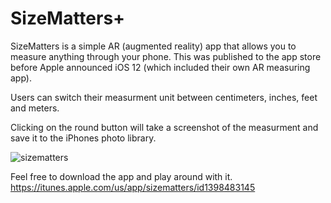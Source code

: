 # SizeMatters+
SizeMatters is a simple AR (augmented reality) app that allows you to measure anything through your phone. This was published to the app store before Apple announced iOS 12 (which included their own AR measuring app).

Users can switch their measurment unit between centimeters, inches, feet and meters.

Clicking on the round button will take a screenshot of the measurment and save it to the iPhones photo library.

![sizematters](https://user-images.githubusercontent.com/38364867/52670017-d26fd680-2ed4-11e9-85fe-8faf811b4208.gif)

Feel free to download the app and play around with it. https://itunes.apple.com/us/app/sizematters/id1398483145

